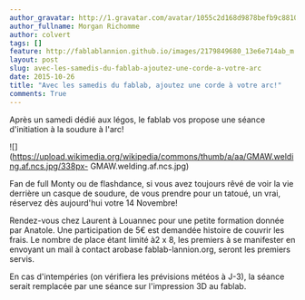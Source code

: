 ```yaml
---
author_gravatar: http://1.gravatar.com/avatar/1055c2d168d9878befb9c8810eda96dc?s=96&d=mm&r=g
author_fullname: Morgan Richomme
author: colvert
tags: []
feature: http://fablablannion.github.io/images/2179849680_13e6e714ab_m.jpg
layout: post
slug: avec-les-samedis-du-fablab-ajoutez-une-corde-a-votre-arc
date: 2015-10-26
title: "Avec les samedis du fablab, ajoutez une corde à votre arc!"
comments: True
---
```

Après un samedi dédié aux légos, le fablab vos propose une séance d'initiation
à la soudure à l'arc!

![](https://upload.wikimedia.org/wikipedia/commons/thumb/a/aa/GMAW.welding.af.ncs.jpg/338px-
GMAW.welding.af.ncs.jpg)

Fan de full Monty ou de flashdance, si vous avez toujours rêvé de voir la vie
derrière un casque de soudure, de vous prendre pour un tatoué, un vrai,
réservez dès aujourd'hui votre 14 Novembre!

Rendez-vous chez Laurent à Louannec pour une petite formation donnée par
Anatole. Une participation de 5€ est demandée histoire de couvrir les frais.
Le nombre de place étant limité à2 x 8, les premiers à se manifester en
envoyant un mail à contact arobase fablab-lannion.org, seront les premiers
servis.

En cas d'intempéries (on vérifiera les prévisions météos à J-3), la séance
serait remplacée par une séance sur l'impression 3D au fablab.


